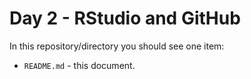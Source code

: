 Day 2 - RStudio and GitHub
================

In this repository/directory you should see one item:

- `README.md` - this document.

<!-- This activity will walk you through practicing some of the GitHub steps to get more comfortable with this workflow.
There are a lot of steps so I recommend that for each listed task you first read the directions, then complete work through the directions.

As I said in the syllabus, [Happy Git with R](http://happygitwithr.com/) is by far the most complete resource for setting up R, RStudio, Git, and GitHub on your personal machines.
If you would like to set up R, RStudio, Git, and GitHub on your own machine, I would recommend you use this text.
Luckily for us, Git is already installed on GVSU's RStudio Workbench (and of course R and RStudio are available here too) so we will only need to focus on getting our RStudio sessions to communicate with GitHub.

## Task 1: Set up Git in RStudio

We will be alternating between GitHub and RStudio throughout this activity.
If you are fortunate enough to have multiple monitors/screens to be working on, I strongly recommend that you keep this page isolated on one screen so you can easily view these directions.
If you only have one screen, it might be helpful to move this tab/window to one half of your screen and then have another browser open on the other half of your screen.

If you have the resources, I find having access to a second monitor/screen to be extremely beneficial when doing work at home.
GVSU's [Surplus Store](https://www.gvsusurplusstore.com/) sometimes has relatively inexpensive monitors - I got a couple for some of my research assistants a couple of years ago for $25 per monitor.
When I looked at their website while creating this activity, it did not appear that they had any in stock.
However, you can always call or stop by to see if the have a new stock in.
I am not sure how up-to-date their site is.

1. Verify that you are in your copy of this activity repo.
  The top of your screen should display `<username>/activity01-course-tools`, where `<username>` is your GitHub username.
2. Open a new browser tab and login to GVSU's [RStudio Workbench](https://rstudio.gvsu.edu/) using your GVSU username and password.
  After you login, verify that you are in an RStudio session and not the RStudio Workbench Sessions/Project screen.

There are a couple of ways to configure Git in RStudio, but we will use `{usethis}`.
Note that when you see something like `{thing}` in my documents, I mean, "the R package called `thing`".
We will use the `edit_git_config` function from `{usethis}`.
Throughout the semester, I will shorten this to be `usethis::edit_git_config` or, "from the R package `usethis`, use the function `edit_git_config`" (in general, `package::function`).

3. In your **Console** pane (this should be either the left-hand pane or the bottom left-hand pane), type the following and press Enter/Return:
  
  
  ```r
  usethis::edit_git_config()
  ```
  
  A file should open in a pane above your **Console** that is called `.gitconfig`.
  In this file, copy-and-paste the information provided below (replacing anything that is currently in this file).
  Then, update it with your preferred name (or pseudonym) and email address (can be any email, but it would probably be helpful to use the same one that you used to signup for GitHub with to avoid any confusion).
  Remember, this information will be publicly available to anyone that happens upon your repo.
  
  ```
  [user]
    name = "preferred_name"
    email = "user@subdomain.domain"
  [credential]
    helper = cache --timeout=10000000
  ```

Note that in the information above, we are also instructing RStudio to remember your GitHub credentials for 10,000,000 seconds (or roughly 16 weeks) - the `[credential]` portion.
RStudio is not remembering your credentials, yet, but we will resolve this shortly.

4. Click on the <img src="../README-img/save-icon.png" alt="save" width = "20"/> icon and you can close this `.gitconfig` file.

## Task 2: Connect RStudio and GitHub

Now that you have Git set up within RStudio, we can enable RStudio and GitHub to communicate.
To do this, we will need your GitHub username and a Personal Access Token (PAT).
PATs are designed to be more secure than your password when communicating between your computer session and GitHub.
Conveniently, `{usethis}` has a function for this!

1. To create a PAT, type the following in your **Console** and press Enter/Return:
  
  
  ```r
  usethis::create_github_token()
  ```

2. You will be directed to a "New personal access token" page on GitHub in your browser.
  Since I work on multiple machines (i.e., my personal laptop, my work laptop, my personal desktop, and the RStudio Workbench), I like to provide a unique name for each PAT.
  For example, in the **Note** text field, I called this token "GVSU RStudio Workbench".
  Most of the other options you will accept the default selections.
  However, you might want to change the **Expiration** date.
  A suggestion is to have this PAT expire at the end of this semester (i.e., Apr 29, 2023).
  After choosing a PAT expiration, scroll down and click on the green **Generate Token** button.
3. After clicking on **Generate Token**, you will be taken to a "Personal access tokens" page that has a seemingly random string presented to you beginning with `ghp_`. 
  Keep this page open for a bit (I will tell you when it is safe to close it), as once you close this page you will never be able to view this PAT again!
  I recommend that you store this PAT somewhere safe (e.g., a password manager tool).
  If you do lose this PAT, you can go through this process again to create a new one.
4. Now we need to specify in RStudio that you have a GitHub PAT so that RStudio can connect to your GitHub account.
  Back in your RStudio **Console**, type the following and press Enter/Return after each line:
    
  
  ```r
  gitcreds::gitcreds_set()
  ```

5. In your **Console** you will be asked to `? Enter password or token:`
  Copy-and-paste your PAT here (not your GitHub password) and press Enter/Return.
  You should see a message similar to:

  ```
  -> Adding new credentials...
  -> Removing credentials from cache...
  -> Done.
  ```

Note that anytime RStudio asks for your GitHub username and password, you need to provide your GitHub username and PAT.

## Task 4: Clone GitHub repo

Now that RStudio and GitHub are connected, we can clone this repo (i.e., copy your GitHub repo to your RStudio session)!

1. In RStudio, click on the <img src="../README-img/rproj-icon.png" alt="RStudio Project" width = "20"/> icon (the icon below the Edit drop-down menu).
2. Click on **Version Control** on the *New Project Wizard* pop-up.
3. Click on **Git** and you should be on a "Clone Git Repository" page.
4. Back to your `activity01-course-tools` GitHub repo (you might need to go back a page), click on the green **Code** button near the top of the page.
5. Verify that **HTTPS** is underlined in orange/red on the drop-down menu, then copy the URL provided.
6. Back in RStudio, paste the URL in the "Repository URL" text field.
7. The "Project directory name" text field should have automatically populated with `activity01-course-tools`. If yours did not, click into this box and press Ctrl/Cmd (this is usually an issue on Macs);
8. In the "Create project as subdirectory of" field, click on **Browse...**. Create a **New Folder** called "STA 631", then within this folder, create a **New Folder** called "Activities", think click **Choose**.
  Note that I am forcing you to use my opinionated file system management style.
9. Click on **Create Project**.

Your screen should refresh and the **Files** pane should say that you are currently in your `activity01-course-tools` folder that currently has the same files and foldes as your GitHub repo.
If you are asked for your GitHub credentials, provide your GitHub username and your PAT (not your password).

## Task 5: Create, Edit, Commit, and Push

Before we wrap-up, we will create a new file and see how to commit these changes and view the commit history.

1. In RStudio, click on the <img src="../README-img/new-file-icon.png" alt="new file" width = "20"/> and select an R Script.
2. Click on the <img src="../README-img/save-icon.png" alt="save" width = "20"/> icon to save this file. Name it `day02.R` (notice the capital "R" for the file type) and make sure it is in your `day02-rstudio` folder.
3. Type the following code within in your R script:
  
  
  ```r
  # Here are some simple calculations
  2 + 2
  (2 * 3)^2
  ```
  
4. Run each line to verify that you get the results you would expect, then save your file.
5. In the **Git** pane (upper right-hand pane), check the box next to **all** items listed (under the "Staged" column) and click on <img src="../README-img/commit-icon.png" alt="commit" width = "20"/> **Commit**.
6. In the pop-up, provide an informative commit message, like `Adding some calculations`, then click on **Commit**.
7. In this same pop-up, switch from **Changes** to **History** (upper-left corner).
  Reflect on how this way of looking through your commit history compares to GitHub.
  Feel free to add more to your R script, save, and commit.
8. To update GitHub with these changes, in the **Git** pane of RStudio click on <img src="../README-img/push-icon.png" alt="push" width = "20"/> **Push**.
  When/if asked for your GitHub credentials, provide your GitHub username and GitHub PAT (not your password).
  This should, hopefully, be the last time you need your GitHub PAT, but I again encourage you to keep this in a secure place.
9. Go back to your `activity01-course-tools` GitHub repo and verify that your `day02.R` file is here.
  Then, post the weblink to this document in the **General** channel of our Teams workspace (linked on Blackboard).

**You can now close the PAT page tab.**

## What is next?

Now our workflow is:

![Blackboard icon to fork icon to clone icon to edit icon to commit icon to push icon](../README-img/updated-workflow.svg)

Or in words:

1. I will post a link to an activity repo on Blackboard,
2. You will make your own copy of (fork) this repo,
3. You will create an RStudio Project and Clone this repo,
3. You will edit and work on the activity, 
3. You will commit your changes, and
4. You will push your changes back to GitHub.

Next week we will begin working with data by exploring Simple Linear Regression models.
-->
